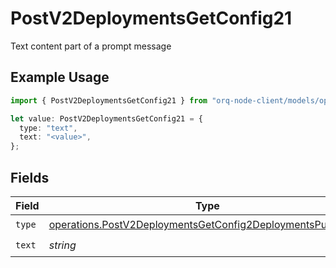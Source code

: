 # PostV2DeploymentsGetConfig21

Text content part of a prompt message

## Example Usage

```typescript
import { PostV2DeploymentsGetConfig21 } from "orq-node-client/models/operations";

let value: PostV2DeploymentsGetConfig21 = {
  type: "text",
  text: "<value>",
};
```

## Fields

| Field                                                                                                                                      | Type                                                                                                                                       | Required                                                                                                                                   | Description                                                                                                                                |
| ------------------------------------------------------------------------------------------------------------------------------------------ | ------------------------------------------------------------------------------------------------------------------------------------------ | ------------------------------------------------------------------------------------------------------------------------------------------ | ------------------------------------------------------------------------------------------------------------------------------------------ |
| `type`                                                                                                                                     | [operations.PostV2DeploymentsGetConfig2DeploymentsPublicType](../../models/operations/postv2deploymentsgetconfig2deploymentspublictype.md) | :heavy_check_mark:                                                                                                                         | N/A                                                                                                                                        |
| `text`                                                                                                                                     | *string*                                                                                                                                   | :heavy_check_mark:                                                                                                                         | N/A                                                                                                                                        |